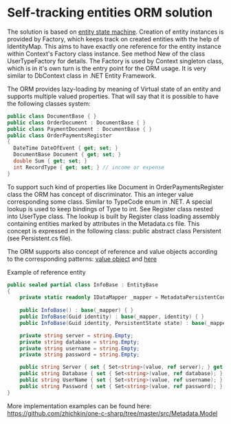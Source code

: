 # Self-tracking entities ORM solution

The solution is based on [entity state machine](https://github.com/zhichkin/orm/blob/master/docs/Persistent%20Object%20State%20Machine.png). Creation of entity instances is provided by Factory, which keeps track on created entities with the help of IdentityMap. This aims to have exactly one reference for the entity instance within Context's Factory class instance. See method New of the class UserTypeFactory for details. The Factory is used by Context singleton class, which is in it's own turn is the entry point for the ORM usage. It is very similar to DbContext class in .NET Entity Framework.

The ORM provides lazy-loading by meaning of Virtual state of an entity and supports multiple valued properties. That will say that it is possible to have the following classes system:
```C#
public class DocumentBase { }
public class OrderDocument : DocumentBase { }
public class PaymentDocument : DocumentBase { }
public class OrderPaymentsRegister
{
  DateTime DateOfEvent { get; set; }
  DocumentBase Document { get; set; }
  double Sum { get; set; }
  int RecordType { get; set; } // income or expense
}
```
To support such kind of properties like Document in OrderPaymentsRegister class the ORM has concept of discriminator. This an integer value corresponding some class. Similar to TypeCode enum in .NET. A special lookup is used to keep bindings of Type to int. See Register class nested into UserType class. The lookup is built by Register class loading assembly containing entities marked by attributes in the Metadata.cs file. This concept is expressed in the following class: public abstract class Persistent<TKey> (see Persistent.cs file).

The ORM supports also concept of reference and value objects according to the corresponding patterns: [value object](https://martinfowler.com/bliki/ValueObject.html) and [here](https://martinfowler.com/bliki/EvansClassification.html)

Example of reference entity
```C#
public sealed partial class InfoBase : EntityBase
{
    private static readonly IDataMapper _mapper = MetadataPersistentContext.Current.GetDataMapper(typeof(InfoBase));
    
    public InfoBase() : base(_mapper) { }
    public InfoBase(Guid identity) : base(_mapper, identity) { }
    public InfoBase(Guid identity, PersistentState state) : base(_mapper, identity, state) { }

    private string server = string.Empty;
    private string database = string.Empty;
    private string username = string.Empty;
    private string password = string.Empty;

    public string Server { set { Set<string>(value, ref server); } get { return Get<string>(ref server); } }
    public string Database { set { Set<string>(value, ref database); } get { return Get<string>(ref database); } }
    public string UserName { set { Set<string>(value, ref username); } get { return Get<string>(ref username); } }
    public string Password { set { Set<string>(value, ref password); } get { return Get<string>(ref password); } }
}
```
More implementation examples can be found here: https://github.com/zhichkin/one-c-sharp/tree/master/src/Metadata.Model
